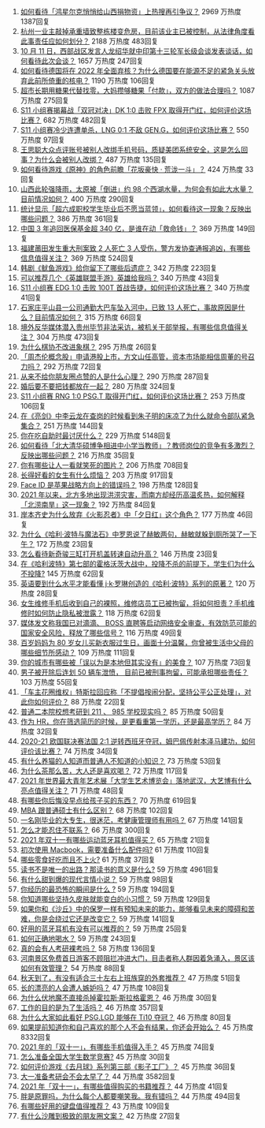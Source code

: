 1. [如何看待「鸿星尔克悄悄给山西捐物资」上热搜再引争议？](https://www.zhihu.com/question/491663266) 2969 万热度 1387回复
1. [杭州一业主敲掉承重墙致整栋楼变危房，目前该业主已被控制，从法律角度看此事责任应如何划分？](https://www.zhihu.com/question/491720444) 2188 万热度 483回复
1. [10 月 11 日，西部战区发言人龙绍华就中印第十三轮军长级会谈发表谈话，如何看待此次会谈？](https://www.zhihu.com/question/491694023) 1657 万热度 247回复
1. [如何看待德国将在 2022 年全面弃核？为什么德国要在能源不足的紧急关头放弃此前所倚重的核电？](https://www.zhihu.com/question/491703243) 1190 万热度 106回复
1. [超市长期用糖果代替找零，大妈攒够糖果「付款」，双方的做法合理吗？](https://www.zhihu.com/question/491597855) 1087 万热度 275回复
1. [S11 小组赛揭幕战「双冠对决」DK 1:0 击败 FPX 取得开门红，如何评价这场比赛？](https://www.zhihu.com/question/491802104) 682 万热度 482回复
1. [S11 小组赛冷少连遭单杀，LNG 0:1 不敌 GEN.G，如何评价这场比赛？](https://www.zhihu.com/question/491837308) 550 万热度 97回复
1. [王思聪大众点评账号被别人改绑手机号码，质疑美团系统安全，这是怎么回事？为什么会被别人改绑？](https://www.zhihu.com/question/491613377) 487 万热度 135回复
1. [如何看待游戏《原神》的角色前瞻「花坂豪快 · 荒泷一斗」？](https://www.zhihu.com/question/491806382) 424 万热度 33回复
1. [山西此轮强降雨，太原被「倒进」约 98 个西湖水量，为何会有如此大水量？目前情况如何？](https://www.zhihu.com/question/491705461) 400 万热度 290回复
1. [统计显示「超六成职校学生毕业后不愿当蓝领」，如何看待这一现象？反映出哪些问题？](https://www.zhihu.com/question/491732455) 386 万热度 361回复
1. [中国 3 年追回医保基金超 340 亿，是谁在动「救命钱」？](https://www.zhihu.com/question/491324262) 369 万热度 149回复
1. [福建莆田发生重大刑案致 2 人死亡 3 人受伤，警方发协查通报追凶，有哪些信息值得关注？](https://www.zhihu.com/question/491699846) 369 万热度 524回复
1. [韩剧《鱿鱼游戏》给你留下了哪些后遗症？](https://www.zhihu.com/question/488764066) 342 万热度 223回复
1. [可以推荐几个《英雄联盟手游》英雄给我吗？](https://www.zhihu.com/question/485104859) 340 万热度 43回复
1. [S11 小组赛 EDG 1:0 击败 100T 首战告捷，如何评价这场比赛？](https://www.zhihu.com/question/491857254) 340 万热度 41回复
1. [石家庄平山县一公司通勤大巴车坠入河中，已致 13 人死亡，事故原因是什么？目前情况如何？](https://www.zhihu.com/question/491721893) 315 万热度 66回复
1. [境外反华媒体潜入贵州毕节非法采访，被机关干部举报，有哪些信息值得关注？](https://www.zhihu.com/question/491567719) 304 万热度 473回复
1. [为什么棋协不改进象棋？](https://www.zhihu.com/question/490345405) 295 万热度 26回复
1. [「周杰伦概念股」申请港股上市，方文山任高管，资本市场能相信周董的号召力吗？](https://www.zhihu.com/question/491711160) 292 万热度 72回复
1. [从来不给你朋友圈点赞的人是什么心理？](https://www.zhihu.com/question/280443856) 290 万热度 287回复
1. [婚后要不要把钱都放在一起？](https://www.zhihu.com/question/462927936) 280 万热度 324回复
1. [S11 小组赛 RNG 1:0 PSG.T 取得开门红，如何评价这场比赛？](https://www.zhihu.com/question/491819096) 253 万热度 106回复
1. [在《亮剑》中李云龙在查岗的时候看到朱子明的床凉了为什么就命令部队紧急集合？](https://www.zhihu.com/question/348869509) 251 万热度 144回复
1. [你在吃自助时最讨厌什么？](https://www.zhihu.com/question/63212359) 229 万热度 5148回复
1. [如何看待「北大清华硕博争相进中小学当教师」？教师岗位的竞争有多激烈？反映出哪些问题？](https://www.zhihu.com/question/491734225) 216 万热度 35回复
1. [你有哪些让人一看就笑死的图片？](https://www.zhihu.com/question/449542337) 206 万热度 708回复
1. [长得好看的女生有什么烦恼？](https://www.zhihu.com/question/288084011) 203 万热度 917回复
1. [Face ID 是苹果战略方向上的错误吗？](https://www.zhihu.com/question/491593982) 198 万热度 128回复
1. [2021 年以来，北方多地出现洪涝灾害，而南方却经历高温炙热，如何解释「北涝南旱」这一现象？](https://www.zhihu.com/question/491357546) 192 万热度 84回复
1. [岸本齐史为什么放弃《火影忍者》中「夕日红」这个角色？](https://www.zhihu.com/question/490554543) 177 万热度 46回复
1. [为什么《哈利·波特与魔法石》中罗恩说了赫敏两句，赫敏就躲到厕所哭了一下午？](https://www.zhihu.com/question/491318596) 172 万热度 23回复
1. [怎么看待新奇骏三缸打开机盖转速自动升高？](https://www.zhihu.com/question/491475457) 146 万热度 23回复
1. [在《哈利波特》第七部的霍格沃茨大战中，投降不杀的前提下，学生们为什么不投降?](https://www.zhihu.com/question/491522902) 145 万热度 62回复
1. [英语要到什么水平才能看懂 j·k·罗琳创造的《哈利·波特》系列的原著？](https://www.zhihu.com/question/303293339) 120 万热度 28回复
1. [女生维修手机后收到自己的裸照，维修店员工已被拘留，将如何担责？手机维修时如何防止隐私被泄露？](https://www.zhihu.com/question/491705438) 118 万热度 62回复
1. [媒体发文称我国已对滴滴、 BOSS 直聘等启动网络安全审查，有效防范可能的国家安全风险，释放了哪些信号？](https://www.zhihu.com/question/491608505) 116 万热度 49回复
1. [百岁妈妈为 80 岁女儿买新衣服过生日，画面十分温馨，你曾被生活中父母的哪些细节所感动？](https://www.zhihu.com/question/489280567) 109 万热度 111回复
1. [你的城市有哪些被「误以为是本地但其实没有」的美食？](https://www.zhihu.com/question/485925084) 107 万热度 73回复
1. [男子被开除后连划 50 辆车泄愤， 目前已被刑事拘留，可能承担哪些责任？](https://www.zhihu.com/question/491701839) 103 万热度 55回复
1. [「车主花圈维权」特斯拉回应称「不提倡按闹分配，坚持公平公正处理」，对此你如何评价？](https://www.zhihu.com/question/491796987) 88 万热度 22回复
1. [普通二本院校想考研到 211 、 985 学校现实吗？](https://www.zhihu.com/question/491710420) 85 万热度 50回复
1. [作为 HR，你在筛选简历的时候，是更看重第一学历，还是最高学历？](https://www.zhihu.com/question/487556569) 84 万热度 32回复
1. [2020-21 欧国联决赛法国 2:1 逆转西班牙夺冠，姆巴佩传射本泽马建功，如何评价该比赛？](https://www.zhihu.com/question/491683478) 74 万热度 34回复
1. [有什么养猫的人知道而普通人不知道的小知识？](https://www.zhihu.com/question/441194897) 73 万热度 53回复
1. [为什么茶那么苦，大人还是喜欢喝？](https://www.zhihu.com/question/297537202) 72 万热度 117回复
1. [2021 年世界最大青年艺术展「大学生艺术博览会」落地武汉，大艺博有什么亮点值得关注？](https://www.zhihu.com/question/491233993) 71 万热度 48回复
1. [有哪些你后悔没早点给孩子买的东西？](https://www.zhihu.com/question/389543038) 70 万热度 619回复
1. [MBA 跟普通硕士有什么区别？](https://www.zhihu.com/question/59590135) 68 万热度 102回复
1. [一名刚毕业的大专生，很迷茫，考健康管理师有用吗？](https://www.zhihu.com/question/424904130) 67 万热度 141回复
1. [怎么才能忍住不联系？](https://www.zhihu.com/question/483338559) 66 万热度 300回复
1. [2021 年双十一有哪些运动蓝牙耳机值得买？](https://www.zhihu.com/question/490472495) 65 万热度 21回复
1. [初次使用 Macbook，需要准备什么配件吗?](https://www.zhihu.com/question/465162429) 61 万热度 110回复
1. [哪些零食好吃而且不上火?](https://www.zhihu.com/question/37852727) 61 万热度 37回复
1. [读书不是唯一的出路？那读书的意义是什么?](https://www.zhihu.com/question/485688305) 59 万热度 4961回复
1. [有什么甜到爆的现代言情小说？](https://www.zhihu.com/question/479211335) 59 万热度 98回复
1. [你经历的最恐怖的瞬间是什么 ?](https://www.zhihu.com/question/459329916) 59 万热度 194回复
1. [你知道哪些坚持久皮肤就能变白的小习惯？](https://www.zhihu.com/question/268009443) 59 万热度 129回复
1. [如果你和《沙丘》中的保罗一样有预知未来的能力，能够看见未来的障碍和苦难，你是会绕过它还是改变它？](https://www.zhihu.com/question/491373838) 59 万热度 141回复
1. [好用的蓝牙耳机有没有可以推荐的？](https://www.zhihu.com/question/481328978) 59 万热度 25回复
1. [如何正确地喝水？](https://www.zhihu.com/question/48492087) 59 万热度 243回复
1. [真的会有人考研裸考吗？](https://www.zhihu.com/question/456665205) 58 万热度 136回复
1. [河南景区免费首日游客不顾阻拦冲进大门，目击者称人群因着急涌入，景区该如何有效管理？](https://www.zhihu.com/question/491687762) 54 万热度 88回复
1. [秋天到了，有没有适合三十左右上班族穿的外套推荐？](https://www.zhihu.com/question/488015167) 47 万热度 51回复
1. [长的漂亮的人会遭人嫉妒吗？](https://www.zhihu.com/question/490284080) 47 万热度 108回复
1. [为什么伏地魔不直接杀掉霍拉斯·斯拉格霍恩？](https://www.zhihu.com/question/342696387) 46 万热度 30回复
1. [工作的目的是为了生活吗？](https://www.zhihu.com/question/481727409) 46 万热度 357回复
1. [为什么大家如此看好 PSG.LGD 能够在 Ti10 夺冠？](https://www.zhihu.com/question/487457137) 46 万热度 80回复
1. [如果提前知道你和自己喜欢的那个人不会有结果，你还会开始么？](https://www.zhihu.com/question/442744353) 45 万热度 8332回复
1. [2021 年的「双十一」，有哪些手机值得入手？](https://www.zhihu.com/question/488981753) 45 万热度 74回复
1. [怎么准备全国大学生数学竞赛?](https://www.zhihu.com/question/395138957) 45 万热度 30回复
1. [如何评价游戏《去月球》系列第三部《影子工厂》？](https://www.zhihu.com/question/412292673) 45 万热度 36回复
1. [大一准备考研会不会太早了？](https://www.zhihu.com/question/307998976) 44 万热度 3582回复
1. [2021 年「双十一」，有哪些值得购买的书籍推荐？](https://www.zhihu.com/question/491169453) 44 万热度 41回复
1. [胖是原罪吗，为什么每个人都要嘲笑我。我有错吗？](https://www.zhihu.com/question/483350673) 44 万热度 494回复
1. [有哪些好用的键盘值得推荐？](https://www.zhihu.com/question/23598328) 43 万热度 109回复
1. [有什么沙雕到极致的朋友圈文案？](https://www.zhihu.com/question/488938647) 42 万热度 27回复